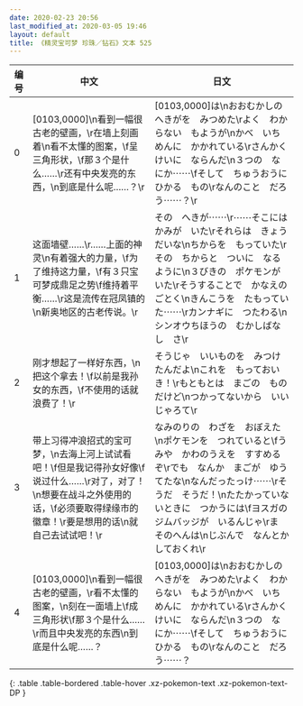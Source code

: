 ```yaml
---
date: 2020-02-23 20:56
last_modified_at: 2020-03-05 19:46
layout: default
title: 《精灵宝可梦 珍珠／钻石》文本 525
---
```

| 编号 | 中文 | 日文 |
| ---- | ---- | ---- |
| 0 | [0103,0000]\n看到一幅很古老的壁画，\r在墙上刻画着\n看不太懂的图案，\f呈三角形状，\f那３个是什么……\r还有中央发亮的东西，\n到底是什么呢……？\r | [0103,0000]は\nおおむかしの　へきがを　みつめた\rよく　わからない　もようが\nかべ　いちめんに　かかれている\rさんかくけいに　ならんだ\n３つの　なにか⋯⋯\fそして　ちゅうおうに　ひかる　もの\rなんのこと　だろう⋯⋯？\r |
| 1 | 这面墙壁……\r……上面的神灵\n有着强大的力量，\f为了维持这力量，\f有３只宝可梦成鼎足之势\f维持着平衡……\r这是流传在冠凤镇的\n新奥地区的古老传说。\r | その　へきが⋯⋯\r⋯⋯そこには　かみが　いた\rそれらは　きょうだいな\nちからを　もっていた\rその　ちからと　ついに　なるように\n３びきの　ポケモンが　いた\rそうすることで　かなえのごとく\nきんこうを　たもっていた⋯⋯\rカンナギに　つたわる\nシンオウちほうの　むかしばなし　さ\r |
| 2 | 刚才想起了一样好东西，\n把这个拿去！\f以前是我孙女的东西，\f不使用的话就浪费了！\r | そうじゃ　いいものを　みつけたんだよ\nこれを　もっておいき！\rもともとは　まごの　ものだけど\nつかってないから　いいじゃろて\r |
| 3 | 带上习得冲浪招式的宝可梦，\n去海上河上试试看吧！\f但是我记得孙女好像\f说过什么……\r对了，对了！\n想要在战斗之外使用的话，\f必须要取得绿缘市的徽章！\r要是想用的话\n就自己去试试吧！\r | なみのりの　わざを　おぼえた\nポケモンを　つれていると\fうみや　かわのうえを　すすめるぞ\rでも　なんか　まごが　ゆうてたな\nなんだったっけ⋯⋯\rそうだ　そうだ！\nたたかっていないときに　つかうには\fヨスガの　ジムバッジが　いるんじゃ\rま　そのへんは\nじぶんで　なんとか　しておくれ\r |
| 4 | [0103,0000]\n看到一幅很古老的壁画，\r看不太懂的图案，\n刻在一面墙上\f成三角形状\f那３个是什么……\r而且中央发亮的东西\n到底是什么呢……？ | [0103,0000]は\nおおむかしの　へきがを　みつめた\rよく　わからない　もようが\nかべ　いちめんに　かかれている\rさんかくけいに　ならんだ\n３つの　なにか⋯⋯\fそして　ちゅうおうに　ひかる　もの\rなんのこと　だろう⋯⋯？ |
{: .table .table-bordered .table-hover .xz-pokemon-text .xz-pokemon-text-DP }